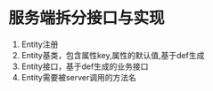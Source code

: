 # 服务端拆分接口与实现

1. Entity注册
2. Entity基类，包含属性key,属性的默认值,基于def生成
3. Entity接口，基于def生成的业务接口
4. Entity需要被server调用的方法名
